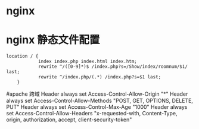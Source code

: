 # nginx

# nginx 静态文件配置
    location / {
                index index.php index.html index.htm;
                rewrite ^/([0-9]*)$ /index.php?s=/Show/index/roomnum/$1/ last;
                rewrite ^/index.php/(.*) /index.php?s=$1 last;
        }
       

#apache 跨域
    Header always set Access-Control-Allow-Origin "*"
    Header always set Access-Control-Allow-Methods "POST, GET, OPTIONS, DELETE, PUT"
    Header always set Access-Control-Max-Age "1000"
    Header always set Access-Control-Allow-Headers "x-requested-with, Content-Type, origin, authorization, accept, client-security-token"
